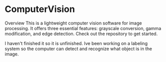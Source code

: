 # ComputerVision


Overview
This is a lightweight computer vision software for image processing. It offers three essential features: grayscale conversion, gamma modification, and edge detection. Check out the repository to get started.


I haven't finished it so it is unfinished. Ive been working on a labeling system so the computer can detect and recognize what object is in the image.
